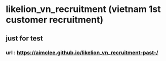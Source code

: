 # likelion_vn_recruitment (vietnam 1st customer recruitment) 

## just for test
### url : https://aimclee.github.io/likelion_vn_recruitment-past-/
